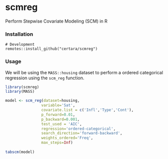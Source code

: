 # scmreg
Perform Stepwise Covariate Modeling (SCM) in R


### Installation
```
# Development
remotes::install_github("certara/scmreg")
```

### Usage

We will be using the `MASS::housing` dataset to perform a ordered categorical regression
using the `scm_reg` function.

``` r
library(scmreg)
library(MASS)

model <- scm_reg(dataset=housing,
                variable='Sat',
                covariate.list = c('Infl','Type','Cont'),
                p_forward=0.01,
                p_backward=0.001,
                test_used = 'AIC',
                regression='ordered-categorical',
                search_direction='forward-backward',
                weights_ordered='Freq',
                max_steps=Inf)
                
tabscm(model)
```
